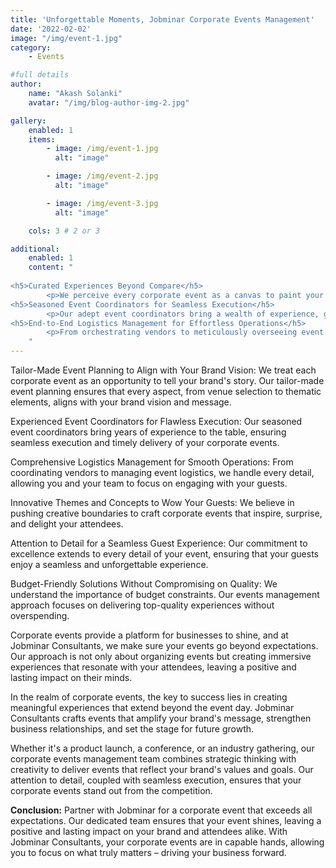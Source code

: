 ```yaml
---
title: 'Unforgettable Moments, Jobminar Corporate Events Management'
date: '2022-02-02'
image: "/img/event-1.jpg"
category:
    - Events

#full details
author:
    name: "Akash Solanki"
    avatar: "/img/blog-author-img-2.jpg"

gallery:
    enabled: 1
    items:
        - image: /img/event-1.jpg
          alt: "image"

        - image: /img/event-2.jpg
          alt: "image"

        - image: /img/event-3.jpg
          alt: "image"

    cols: 3 # 2 or 3

additional:
    enabled: 1
    content: "
       
<h5>Curated Experiences Beyond Compare</h5>
        <p>We perceive every corporate event as a canvas to paint your brand's narrative. Our bespoke event planning ensures every facet, from venue selection to thematic nuances, harmonizes with your brand vision and communicates your message effectively.</p>
<h5>Seasoned Event Coordinators for Seamless Execution</h5>
        <p>Our adept event coordinators bring a wealth of experience, guaranteeing impeccable execution and timely realization of your corporate events.</p>
<h5>End-to-End Logistics Management for Effortless Operations</h5>
        <p>From orchestrating vendors to meticulously overseeing event logistics, we manage every detail, freeing you and your team to engage wholeheartedly with your esteemed guests.</p>
    "
---
```


Tailor-Made Event Planning to Align with Your Brand Vision: We treat each corporate event as an opportunity to tell your brand's story. Our tailor-made event planning ensures that every aspect, from venue selection to thematic elements, aligns with your brand vision and message.

Experienced Event Coordinators for Flawless Execution: Our seasoned event coordinators bring years of experience to the table, ensuring seamless execution and timely delivery of your corporate events.

Comprehensive Logistics Management for Smooth Operations: From coordinating vendors to managing event logistics, we handle every detail, allowing you and your team to focus on engaging with your guests.

Innovative Themes and Concepts to Wow Your Guests: We believe in pushing creative boundaries to craft corporate events that inspire, surprise, and delight your attendees.

Attention to Detail for a Seamless Guest Experience: Our commitment to excellence extends to every detail of your event, ensuring that your guests enjoy a seamless and unforgettable experience.

Budget-Friendly Solutions Without Compromising on Quality: We understand the importance of budget constraints. Our events management approach focuses on delivering top-quality experiences without overspending.

Corporate events provide a platform for businesses to shine, and at Jobminar Consultants, we make sure your events go beyond expectations. Our approach is not only about organizing events but creating immersive experiences that resonate with your attendees, leaving a positive and lasting impact on their minds.

In the realm of corporate events, the key to success lies in creating meaningful experiences that extend beyond the event day. Jobminar Consultants crafts events that amplify your brand's message, strengthen business relationships, and set the stage for future growth.

Whether it's a product launch, a conference, or an industry gathering, our corporate events management team combines strategic thinking with creativity to deliver events that reflect your brand's values and goals. Our attention to detail, coupled with seamless execution, ensures that your corporate events stand out from the competition.

**Conclusion:**
Partner with Jobminar for a corporate event that exceeds all expectations. Our dedicated team ensures that your event shines, leaving a positive and lasting impact on your brand and attendees alike. With Jobminar Consultants, your corporate events are in capable hands, allowing you to focus on what truly matters – driving your business forward.

